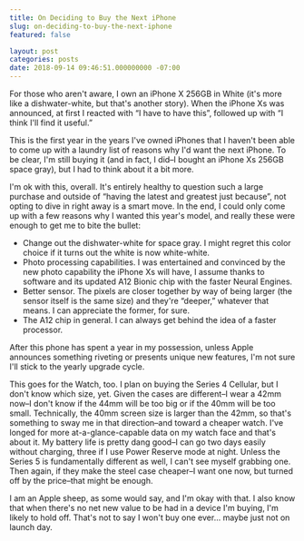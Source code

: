 ```yaml
---
title: On Deciding to Buy the Next iPhone
slug: on-deciding-to-buy-the-next-iphone
featured: false

layout: post
categories: posts
date: 2018-09-14 09:46:51.000000000 -07:00
---
```


For those who aren't aware, I own an iPhone X 256GB in White (it's more like a dishwater-white, but that's another story). When the iPhone Xs was announced, at first I reacted with “I have to have this”, followed up with “I think I'll find it useful.”

This is the first year in the years I've owned iPhones that I haven't been able to come up with a laundry list of reasons why I'd want the next iPhone. To be clear, I'm still buying it (and in fact, I did–I bought an iPhone Xs 256GB space gray), but I had to think about it a bit more.

I'm ok with this, overall. It's entirely healthy to question such a large purchase and outside of “having the latest and greatest just because”, not opting to dive in right away is a smart move. In the end, I could only come up with a few reasons why I wanted this year's model, and really these were enough to get me to bite the bullet:

- Change out the dishwater-white for space gray. I might regret this color choice if it turns out the white is now white-white.
- Photo processing capabilities. I was entertained and convinced by the new photo capability the iPhone Xs will have, I assume thanks to software and its updated A12 Bionic chip with the faster Neural Engines.
- Better sensor. The pixels are closer together by way of being larger (the sensor itself is the same size) and they're “deeper,” whatever that means. I can appreciate the former, for sure.
- The A12 chip in general. I can always get behind the idea of a faster processor.

After this phone has spent a year in my possession, unless Apple announces something riveting or presents unique new features, I'm not sure I'll stick to the yearly upgrade cycle.

This goes for the Watch, too. I plan on buying the Series 4 Cellular, but I don't know which size, yet. Given the cases are different–I wear a 42mm now–I don't know if the 44mm will be too big or if the 40mm will be too small. Technically, the 40mm screen size is larger than the 42mm, so that's something to sway me in that direction–and toward a cheaper watch. I've longed for more at-a-glance-capable data on my watch face and that's about it. My battery life is pretty dang good–I can go two days easily without charging, three if I use Power Reserve mode at night. Unless the Series 5 is fundamentally different as well, I can't see myself grabbing one. Then again, if they make the steel case cheaper–I want one now, but turned off by the price–that might be enough.

I am an Apple sheep, as some would say, and I'm okay with that. I also know that when there's no net new value to be had in a device I'm buying, I'm likely to hold off. That's not to say I won't buy one ever… maybe just not on launch day.

